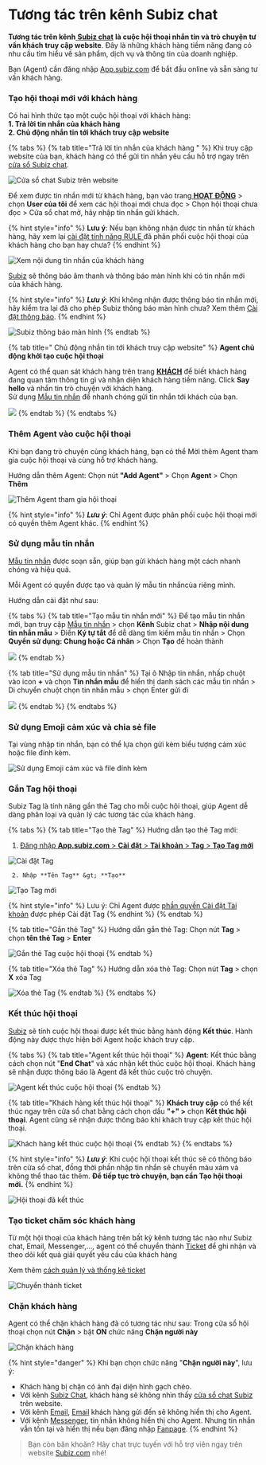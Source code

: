 # Tương tác trên kênh Subiz chat

**Tương tác trên kênh**[ **Subiz chat**](https://subiz.com/vi/live-chat.html) **là cuộc hội thoại nhắn tin và trò chuyện tư vấn khách truy cập website**. Đây là những khách hàng tiềm năng đang có nhu cầu tìm hiểu về sản phẩm, dịch vụ và thông tin của doanh nghiệp.

Bạn \(Agent\) cần đăng nhập [App.subiz.com](https://app.subiz.com) để bắt đầu online và sẵn sàng tư vấn khách hàng.

### Tạo hội thoại mới với khách hàng

Có hai hình thức tạo một cuộc hội thoại với khách hàng:  
**1. Trả lời tin nhắn của khách hàng  
2. Chủ động nhắn tin tới khách truy cập website**

{% tabs %}
{% tab title="Trả lời tin nhắn của khách hàng " %}
Khi truy cập website của bạn, khách hàng có thể gửi tin nhắn yêu cầu hỗ trợ ngay trên[ cửa sổ Subiz chat](https://subiz.com/vi/live-chat.html).

![C&#x1EED;a s&#x1ED5; chat Subiz tr&#xEA;n website](../../.gitbook/assets/cua-so-chat-tren-website-3.jpg)

Để xem được tin nhắn mới từ khách hàng, bạn vào trang[ **HOẠT ĐỘNG**](https://app.subiz.com/activities) &gt; chọn **User của tôi** để xem các hội thoại mới chưa đọc &gt; Chọn hội thoại chưa đọc &gt; Cửa sổ chat mở, hãy nhập tin nhắn gửi khách.

{% hint style="info" %}
**Lưu ý**: Nếu bạn không nhận được tin nhắn từ khách hàng, hãy xem lại [cài đặt tính năng RULE ](https://subiz.gitbook.io/subiz-document/bat-dau-voi-subiz/untitled/untitled/untitled)đã phân phối cuộc hội thoại của khách hàng cho bạn hay chưa?
{% endhint %}

![Xem n&#x1ED9;i dung tin nh&#x1EAF;n c&#x1EE7;a kh&#xE1;ch h&#xE0;ng](../../.gitbook/assets/chat-3.jpg)

[Subiz](https://subiz.com/vi/live-chat.html) sẽ thông báo âm thanh và thông báo màn hình khi có tin nhắn mới của khách hàng.

{% hint style="info" %}
_**Lưu ý**_: Khi không nhận được thông báo tin nhắn mới, hãy kiểm tra lại đã cho phép Subiz thông báo màn hình chưa? Xem thêm [Cài đặt thông báo](https://help.subiz.com/bat-dau-voi-subiz/thiet-lap-moi-truong-tuong-tac/toi-uu-moi-truong-tuong-tac/cai-dat-thong-bao-tin-nhan-moi).
{% endhint %}

![Subiz th&#xF4;ng b&#xE1;o m&#xE0;n h&#xEC;nh](../../.gitbook/assets/3.-noti-destop.png)
{% endtab %}

{% tab title=" Chủ động nhắn tin tới khách truy cập website" %}
**Agent chủ động khởi tạo cuộc hội thoại**

Agent có thể quan sát khách hàng trên trang [**KHÁCH**](https://app.subiz.com/visitors) để biết khách hàng đang quan tâm thông tin gì và nhận diện khách hàng tiềm năng. Click **Say hello** và nhắn tin trò chuyện với khách hàng.  
Sử dụng [Mẫu tin nhắn](https://help.subiz.com/bat-dau-voi-subiz/lam-viec-tren-subiz/mau-tin-nhan) để nhanh chóng gửi tin nhắn tới khách của bạn.

![](../../.gitbook/assets/visitor-copy.jpg)
{% endtab %}
{% endtabs %}

### Thêm Agent vào cuộc hội thoại 

Khi bạn đang trò chuyện cùng khách hàng, bạn có thể Mời thêm Agent tham gia cuộc hội thoại và cùng hỗ trợ khách hàng.

Hướng dẫn thêm Agent: Chọn nút  **"Add Agent"**  &gt; Chọn **Agent**  &gt; Chọn **Thêm**

![Th&#xEA;m Agent tham gia h&#x1ED9;i tho&#x1EA1;i](../../.gitbook/assets/4.-them-agent%20%281%29.jpg)

{% hint style="info" %}
_**Lưu ý**_: Chỉ Agent được phân phối cuộc hội thoại mới có quyền thêm Agent khác.
{% endhint %}

### Sử dụng mẫu tin nhắn

[Mẫu tin nhắn](https://help.subiz.com/bat-dau-voi-subiz/lam-viec-tren-subiz/mau-tin-nhan) được soạn sẵn, giúp bạn gửi khách hàng một cách nhanh chóng và hiệu quả.

Mỗi Agent có quyền được tạo và quản lý mẫu tin nhắncủa riêng mình.  
  
Hướng dẫn cài đặt như sau:

{% tabs %}
{% tab title="Tạo mẫu tin nhắn mới" %}
 Để tạo mẫu tin nhắn mới, bạn truy cập [Mẫu tin nhắn](https://app.subiz.com/message-template) &gt; chọn **Kênh** Subiz chat &gt; **Nhập nội dung tin nhắn mẫu** &gt; Điền **Ký tự tắt** để dễ dàng tìm kiếm mẫu tin nhắn &gt; Chọn **Quyền sử dụng: Chung hoặc Cá nhân** &gt; Chọn **Tạo** để hoàn thành

![](../../.gitbook/assets/library-2.jpg)
{% endtab %}

{% tab title="Sử dụng mẫu tin nhắn" %}
Tại ô Nhập tin nhắn, nhấp chuột vào icon **+** và chọn **Tin nhắn mẫu** để hiển thị danh sách các mẫu tin nhắn &gt; Di chuyển chuột chọn tin nhắn mẫu &gt; chọn Enter gửi đi

![](../../.gitbook/assets/chon-+.png)
{% endtab %}
{% endtabs %}

### Sử dụng Emoji cảm xúc và chia sẻ file

Tại vùng nhập tin nhắn, bạn có thể lựa chọn gửi kèm biểu tượng cảm xúc hoặc file đính kèm.

![S&#x1EED; d&#x1EE5;ng Emoji c&#x1EA3;m x&#xFA;c v&#xE0; file &#x111;&#xED;nh k&#xE8;m](../../.gitbook/assets/6.-emoji%20%281%29.jpg)

### Gắn Tag hội thoại

Subiz Tag là tính năng gắn thẻ Tag cho mỗi cuộc hội thoại, giúp Agent dễ dàng phân loại và quản lý các tương tác của khách hàng.

{% tabs %}
{% tab title="Tạo thẻ Tag" %}
Hướng dẫn tạo thẻ Tag mới:

1. [Đăng nhập **App.subiz.com** &gt; **Cài đặt** &gt; **Tài khoản** &gt; **Tag** &gt; **Tạo Tag mới**](https://app.subiz.com/settings/tags)

![C&#xE0;i &#x111;&#x1EB7;t Tag](../../.gitbook/assets/tao-tag.jpg)

     2. Nhập **Tên Tag** &gt; **Tạo**

![T&#x1EA1;o Tag m&#x1EDB;i](../../.gitbook/assets/tag-moi.jpg)

{% hint style="info" %}
Lưu ý: Chỉ Agent được [phần quyền Cài đặt Tài khoản](https://subiz.gitbook.io/subiz-document/~/edit/primary/bat-dau-voi-subiz/untitled/quan-ly-agent/cac-loai-agent#phan-quyen-tai-khoan-agent) được phép Cài đặt Tag
{% endhint %}
{% endtab %}

{% tab title="Gắn thẻ Tag" %}
Hướng dẫn gắn thẻ Tag: Chọn nút **Tag** &gt; chọn **tên thẻ Tag** &gt; **Enter**

![G&#x1EAF;n th&#x1EBB; Tag cu&#x1ED9;c h&#x1ED9;i tho&#x1EA1;i](../../.gitbook/assets/7.-tag-ht%20%283%29.jpg)
{% endtab %}

{% tab title="Xóa thẻ Tag" %}
Hướng dẫn xóa thẻ Tag: Chọn nút **Tag** &gt; chọn **X** xóa Tag

![X&#xF3;a th&#x1EBB; Tag ](../../.gitbook/assets/8.-xoa-tag%20%283%29.jpg)
{% endtab %}
{% endtabs %}

### Kết thúc hội thoại

[Subiz](https://subiz.com/vi/) sẽ tính cuộc hội thoại được kết thúc bằng hành động **Kết thúc**. Hành động này được thực hiện bởi Agent hoặc khách truy cập.

{% tabs %}
{% tab title="Agent kết thúc hội thoại" %}
**Agent**: Kết thúc bằng cách chọn nút "**End Chat**" và xác nhận kết thúc cuộc hội thoại. Khách hàng sẽ nhận được thông báo là Agent đã kết thúc cuộc trò chuyện.

![Agent k&#x1EBF;t th&#xFA;c cu&#x1ED9;c h&#x1ED9;i tho&#x1EA1;i](../../.gitbook/assets/10-agent-end.jpg)
{% endtab %}

{% tab title="Khách hàng kết thúc hội thoại" %}
**Khách truy cập** có thể kết thúc ngay trên cửa sổ chat bằng cách chọn dấu **"+" &gt;** chọn **Kết thúc hội thoại**. Agent cũng sẽ nhận được thông báo khi khách truy cập kết thúc hội thoại.

![Kh&#xE1;ch h&#xE0;ng k&#x1EBF;t th&#xFA;c cu&#x1ED9;c h&#x1ED9;i tho&#x1EA1;i](../../.gitbook/assets/12.-ket-thuc-chat-user.jpg)
{% endtab %}
{% endtabs %}

{% hint style="info" %}
_**Lưu ý**_: Khi cuộc hội thoại kết thúc sẽ có thông báo trên cửa sổ chat, đồng thời phần nhập tin nhắn sẽ chuyển màu xám và không thể thao tác thêm. **Để tiếp tục trò chuyện, bạn cần Tạo hội thoại mới.**
{% endhint %}

![H&#x1ED9;i tho&#x1EA1;i &#x111;&#xE3; k&#x1EBF;t th&#xFA;c](../../.gitbook/assets/13.-end-chat.jpg)

### Tạo ticket chăm sóc khách hàng

Từ một hội thoại của khách hàng trên bất kỳ kênh tương tác nào như Subiz chat, Email, Messenger,..., agent có thể chuyển thành [Ticket](https://help.subiz.com/bat-dau-voi-subiz/lam-viec-tren-subiz/ticket-quan-ly-cham-soc-khach-hang) để ghi nhận và theo dõi kết quả giải quyết yêu cầu của khách hàng

Xem thêm [cách quản lý và thống kê ticket](https://help.subiz.com/bat-dau-voi-subiz/lam-viec-tren-subiz/ticket-quan-ly-cham-soc-khach-hang)

![Chuy&#x1EC3;n th&#xE0;nh ticket](../../.gitbook/assets/1-chuyen-ticket.jpg)

### Chặn khách hàng

 Agent có thể chặn khách hàng đã có tương tác như sau: Trong cửa sổ hội thoại  chọn nút **Chặn** &gt; bật **ON** chức năng **Chặn người này**

![Ch&#x1EB7;n kh&#xE1;ch h&#xE0;ng](../../.gitbook/assets/chan-khach-hang%20%281%29.jpg)

{% hint style="danger" %}
Khi bạn chọn chức năng "**Chặn người này**", lưu ý:

* Khách hàng bị chặn có ảnh đại diện hình gạch chéo.
*  Với kênh [Subiz Chat](https://subiz.com/vi/live-chat.html), khách hàng sẽ  không nhìn thấy [cửa sổ chat Subiz ](https://subiz.com/vi/live-chat.html)trên website.
* Với kênh [Email](https://subiz.com/vi/email.html), [Email](https://subiz.com/vi/email.html) khách hàng gửi đến sẽ không hiển thị cho Agent.
* Với kênh [Messenger](https://subiz.com/vi/facebook-messenger.html), tin nhắn không hiển thị cho Agent. Nhưng tin nhắn vẫn tồn tại và hiển thị nếu bạn đăng nhập [Fanpage](https://subiz.com/vi/facebook-messenger.html).
{% endhint %}

> Bạn còn băn khoăn? Hãy chat trực tuyến với hỗ trợ viên ngay trên website [Subiz.com](https://subiz.com/vi/feature.html) nhé!

